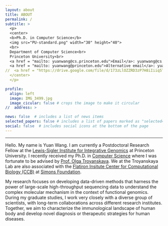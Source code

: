 ```yaml
---
layout: about
title: ABOUT
permalink: /
subtitle: >
  <p>
  <center>
  <b>Ph.D. in Computer Science</b>
  <img src="PU-standard.png" width="30" height="40">
  <br>
  Department of Computer Science<br>
  Princeton University<br>
  <a href = "mailto: yuanwang@cs.princeton.edu">Email</a>: yuanwang@cs.princeton.edu<br>
  <a href = "mailto: yuanwang@princeton.edu">Alternative email</a>: yuanwang@princeton.edu<br>
//  <a href = "https://drive.google.com/file/d/173zLlOZZRD3zP7H8iIiiq5TPG07DMbjN/view?usp=sharing"><b>Curriculum Vitae</b></a><br>
  </center>
  </p>

profile:
  align: left
  image: IMG_3499.jpg
  image_cicular: false # crops the image to make it circular
//  address: >

news: false  # includes a list of news items
selected_papers: false # includes a list of papers marked as "selected={true}"
social: false  # includes social icons at the bottom of the page
---
```


----

Hello. My name is Yuan Wang. I am currently a Postdoctoral Research Fellow at the [Lewis-Sigler Institute for Integrative Genomics](https://lsi.princeton.edu/) at Princeton University. I recently received my Ph.D. in [Computer Science](https://www.cs.princeton.edu/) where I was fortunate to be advised by [Prof. Olga Troyanskaya](https://function.princeton.edu/). We at the Troyanskaya Lab are also associated with the [Flatiron Insitute Center for Computational Biology (CCB)](https://www.simonsfoundation.org/flatiron/center-for-computational-biology/) at [Simons Foundation](https://www.simonsfoundation.org/).

My research focuses on developing data-driven methods that harness the power of large-scale high-throughput sequencing data to understand the complex molecular mechanism in the context of functional genomics. During my graduate studies, I work very closely with a diverse group of scientists, with long-term collaborations across different research institutes. Together, we aim to characterize the immunological landscape of human body and develop novel diagnosis or therapeutic strategies for human diseases.



